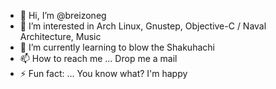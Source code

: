 - 👋 Hi, I’m @breizoneg
- 👀 I’m interested in Arch Linux, Gnustep, Objective-C / Naval Architecture, Music
- 🌱 I’m currently learning to blow the Shakuhachi
- 📫 How to reach me ... Drop me a mail
- ⚡ Fun fact: ... You know what? I'm happy

<!---
breizoneg/breizoneg is a ✨ special ✨ repository because its `README.md` (this file) appears on your GitHub profile.
You can click the Preview link to take a look at your changes.
--->

